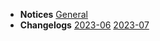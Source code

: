 - **Notices**
  [General](docs/home.md)
- **Changelogs**
  [2023-06](docs/changelog/2023-06.md)
  [2023-07](docs/changelog/2023-07.md)